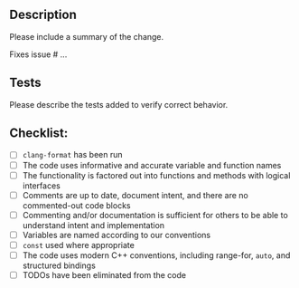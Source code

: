## Description

Please include a summary of the change.

Fixes issue # ...


## Tests

Please describe the tests added to verify correct behavior.


## Checklist:

* [ ] `clang-format` has been run
* [ ] The code uses informative and accurate variable and function names
* [ ] The functionality is factored out into functions and methods with logical interfaces
* [ ] Comments are up to date, document intent, and there are no commented-out code blocks
* [ ] Commenting and/or documentation is sufficient for others to be able to understand intent and implementation
* [ ] Variables are named according to our conventions
* [ ] `const` used where appropriate
* [ ] The code uses modern C++ conventions, including range-for, `auto`, and structured bindings
* [ ] TODOs have been eliminated from the code

